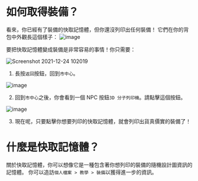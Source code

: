 # 如何取得裝備？

看來，你已經有了裝備的快取記憶體，但你還沒列印出任何裝備！
它們在你的背包中外觀長這個樣子：
![image](https://user-images.githubusercontent.com/18545294/147308888-70f5d24b-258c-429b-8daa-7a1fa7822d0a.png)

要把快取記憶體變成裝備是非常容易的事情！你只需要：

![Screenshot 2021-12-24 102019](https://user-images.githubusercontent.com/18545294/147307871-bb6a8ab2-bd0f-48d2-a4b7-99efaceafcbf.png)

1. 長按`返回`按鈕，回到`市中心`。

![image](https://user-images.githubusercontent.com/18545294/147307934-cc5cc6f0-5107-48a9-912b-07e4c4a02755.png)

2. 回到`市中心`之後，你會看到一個 NPC 按鈕`3D 分子列印機`。請點擊這個按鈕。

![image](https://user-images.githubusercontent.com/18545294/147308950-d5e10150-6abd-4e46-b2c3-f2c448f9af37.png)

3. 現在呢，只要點擊你想要列印的快取記憶體，就會列印出貨真價實的裝備了！

# 什麼是快取記憶體？
關於快取記憶體，你可以想像它是一種包含著你想列印的裝備的隨機設計圖資訊的記憶體。 
你可以造訪`個人檔案 > 教學 > 裝備`以獲得進一步的資訊。

